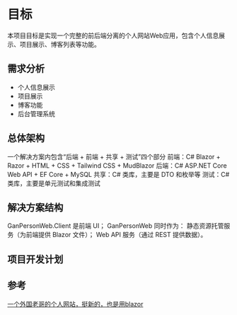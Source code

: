 # 目标
本项目目标是实现一个完整的前后端分离的个人网站Web应用，包含个人信息展示、项目展示、博客列表等功能。

## 需求分析
- 个人信息展示
- 项目展示
- 博客功能
- 后台管理系统

## 总体架构
一个解决方案内包含“后端 + 前端 + 共享 + 测试”四个部分
前端：C# Blazor + Razor + HTML + CSS + Tailwind CSS + MudBlazor
后端：C# ASP.NET Core Web API + EF Core + MySQL
共享：C# 类库，主要是 DTO 和枚举等
测试：C# 类库，主要是单元测试和集成测试

## 解决方案结构
GanPersonWeb.Client 是前端 UI；
GanPersonWeb 同时作为：
静态资源托管服务（为前端提供 Blazor 文件）；
Web API 服务（通过 REST 提供数据）。

## 项目开发计划

## 参考
[一个外国老哥的个人网站，挺新的，也是用blazor](https://github.com/jame581/Portfolio)

